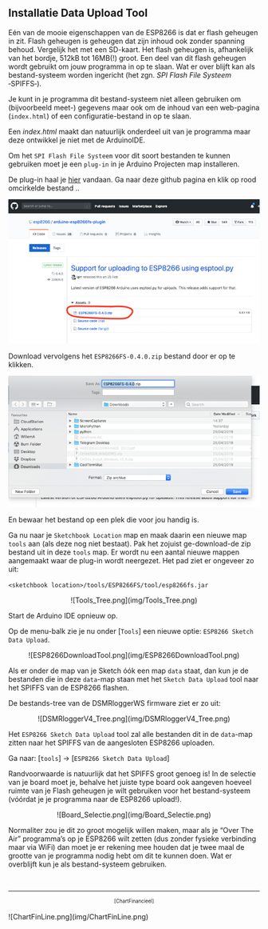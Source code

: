 ## Installatie Data Upload Tool
Eén van de mooie eigenschappen van de ESP8266 is dat er flash geheugen in zit. 
Flash geheugen is geheugen dat zijn inhoud ook zonder spanning behoud. 
Vergelijk het met een SD-kaart. Het flash geheugen is, afhankelijk van het 
bordje, 512kB tot 16MB(!) groot. Een deel van dit flash geheugen wordt gebruikt 
om jouw programma in op te slaan. Wat er over blijft kan als bestand-systeem 
worden ingericht (het zgn. *SPI Flash File Systeem* ‑SPIFFS‑).

Je kunt in je programma dit bestand-systeem niet alleen gebruiken om 
(bijvoorbeeld meet-) gegevens maar ook om de inhoud van
een web-pagina (`index.html`) of een configuratie-bestand in op te slaan.


Een *index.html* maakt dan natuurlijk onderdeel uit van je programma maar deze
ontwikkel je niet met de ArduinoIDE.

Om het `SPI Flash File Systeem` voor dit soort bestanden te 
kunnen gebruiken moet je een `plug-in` in je Arduino Projecten map installeren. 

De plug-in haal je
<a href="https://github.com/esp8266/arduino-esp8266fs-plugin/releases/tag/0.4.0/" target="_blank">
hier</a>
vandaan. Ga naar deze github pagina en klik op rood omcirkelde bestand ..

![ESP8266FSDownload.png](img/ESP8266FSDownload.png)

Download vervolgens het `ESP8266FS-0.4.0.zip` bestand door er op te klikken.    

![ESP8266FS_Save.png](img/ESP8266FS_Save.png)

En bewaar het bestand op een plek die voor jou handig is.

Ga nu naar je `Sketchbook Location` map en maak daarin een nieuwe map `tools` aan (als 
deze nog niet bestaat). Pak het zojuist ge-download-de zip bestand uit in deze 
`tools` map. Er wordt nu een aantal nieuwe mappen aangemaakt waar de plug-in wordt 
neergezet. Het pad ziet er ongeveer zo uit:

`<sketchbook location>/tools/ESP8266FS/tool/esp8266fs.jar`

<center>![Tools_Tree.png](img/Tools_Tree.png)</center>

Start de Arduino IDE opnieuw op.

Op de menu-balk zie je nu onder [`Tools`] een nieuwe optie: 
`ESP8266 Sketch Data Upload`.

<center>![ESP8266DownloadTool.png](img/ESP8266DownloadTool.png)</center>

Als er onder de map van je Sketch óók een map `data` staat, dan kun je de 
bestanden die in deze `data`-map staan met het `Sketch Data Upload` tool naar
het SPIFFS van de ESP8266 flashen.

De bestands-tree van de DSMRloggerWS firmware ziet er zo uit:
<center>![DSMRloggerV4_Tree.png](img/DSMRloggerV4_Tree.png)</center>

Het `ESP8266 Sketch Data Upload` tool zal alle bestanden dit in de `data`-map zitten
naar het SPIFFS van de aangesloten ESP8266 uploaden.

Ga naar: [`tools`] -> [`ESP8266 Sketch Data Upload`] 

Randvoorwaarde is natuurlijk dat het SPIFFS groot genoeg is!
In de selectie van je board moet je, 
behalve het juiste type board ook aangeven hoeveel ruimte van je Flash geheugen je 
wilt gebruiken voor het bestand-systeem (vóórdat je je programma naar de ESP8266 
upload!). 

<center>![Board_Selectie.png](img/Board_Selectie.png)</center>

Normaliter zou je dit zo groot mogelijk willen maken, maar als je 
“Over The Air” programma’s op je ESP8266 wilt zetten (dus zonder fysieke verbinding 
maar via WiFi) dan moet je er rekening mee houden dat je twee maal de grootte van je 
programma nodig hebt om dit te kunnen doen. Wat er overblijft kun je als 
bestand-systeem gebruiken.



<br>

---
<center  style="font-size: 70%">[ChartFinancieel]</center><br>
![ChartFinLine.png](img/ChartFinLine.png)
